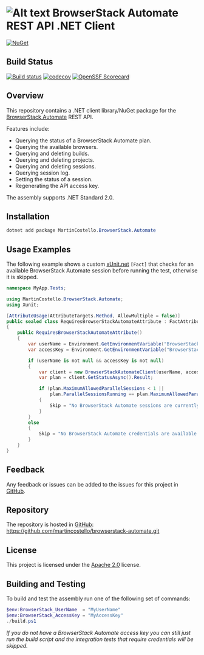 # ![Alt text](browserstack-logo.png) BrowserStack Automate REST API .NET Client

[![NuGet](https://buildstats.info/nuget/MartinCostello.BrowserStack.Automate)](https://www.nuget.org/packages/MartinCostello.BrowserStack.Automate)

## Build Status

[![Build status](https://github.com/martincostello/browserstack-automate/workflows/build/badge.svg?branch=main&event=push)](https://github.com/martincostello/browserstack-automate/actions?query=workflow%3Abuild+branch%3Amain+event%3Apush)
[![codecov](https://codecov.io/gh/martincostello/browserstack-automate/branch/main/graph/badge.svg)](https://codecov.io/gh/martincostello/browserstack-automate)
[![OpenSSF Scorecard](https://api.securityscorecards.dev/projects/github.com/martincostello/browserstack-automate/badge)](https://securityscorecards.dev/viewer/?uri=github.com/martincostello/browserstack-automate)

## Overview

This repository contains a .NET client library/NuGet package for the [BrowserStack Automate](https://www.browserstack.com/automate) REST API.

Features include:

- Querying the status of a BrowserStack Automate plan.
- Querying the available browsers.
- Querying and deleting builds.
- Querying and deleting projects.
- Querying and deleting sessions.
- Querying session log.
- Setting the status of a session.
- Regenerating the API access key.

The assembly supports .NET Standard 2.0.

## Installation

```powershell
dotnet add package MartinCostello.BrowserStack.Automate
```

## Usage Examples

The following example shows a custom [xUnit.net](https://xunit.github.io/) `[Fact]` that checks for an available BrowserStack Automate session before running the test, otherwise it is skipped.

```csharp
namespace MyApp.Tests;

using MartinCostello.BrowserStack.Automate;
using Xunit;

[AttributeUsage(AttributeTargets.Method, AllowMultiple = false)]
public sealed class RequiresBrowserStackAutomateAttribute : FactAttribute
{
    public RequiresBrowserStackAutomateAttribute()
    {
        var userName = Environment.GetEnvironmentVariable("BrowserStack_UserName");
        var accessKey = Environment.GetEnvironmentVariable("BrowserStack_AccessKey");

        if (userName is not null && accessKey is not null)
        {
            var client = new BrowserStackAutomateClient(userName, accessKey);
            var plan = client.GetStatusAsync().Result;

            if (plan.MaximumAllowedParallelSessions < 1 ||
                plan.ParallelSessionsRunning == plan.MaximumAllowedParallelSessions)
            {
                Skip = "No BrowserStack Automate sessions are currently available.";
            }
        }
        else
        {
            Skip = "No BrowserStack Automate credentials are available.";
        }
    }
}
```

## Feedback

Any feedback or issues can be added to the issues for this project in [GitHub](https://github.com/martincostello/browserstack-automate/issues).

## Repository

The repository is hosted in [GitHub](https://github.com/martincostello/browserstack-automate): https://github.com/martincostello/browserstack-automate.git

## License

This project is licensed under the [Apache 2.0](https://github.com/martincostello/browserstack-automate/blob/main/LICENSE) license.

## Building and Testing

To build and test the assembly run one of the following set of commands:

```powershell
$env:BrowserStack_UserName  = "MyUserName"
$env:BrowserStack_AccessKey = "MyAccessKey"
./build.ps1
```

_If you do not have a BrowserStack Automate access key you can still just run the build script and the integration tests that require credentials will be skipped._
